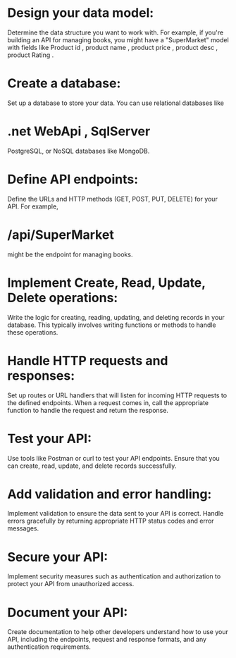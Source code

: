 <h1> Design your data model: </h1>
Determine the data structure you want to work with. For example, if you're building an API for managing books, you might have a "SuperMarket" model with fields like Product id , product name , product price , product desc  , product Rating .
<h1> Create a database:  </h1>
Set up a database to store your data. You can use relational databases like <h1>.net WebApi , SqlServer</h1> PostgreSQL, or NoSQL databases like MongoDB.
<h1> Define API endpoints:  </h1>
Define the URLs and HTTP methods (GET, POST, PUT, DELETE) for your API. For example, <h1> /api/SuperMarket </h1> might be the endpoint for managing books.
<h1> Implement Create, Read, Update, Delete operations:  </h1>
Write the logic for creating, reading, updating, and deleting records in your database. This typically involves writing functions or methods to handle these operations.
<h1> Handle HTTP requests and responses:  </h1>
Set up routes or URL handlers that will listen for incoming HTTP requests to the defined endpoints. When a request comes in, call the appropriate function to handle the request and return the response.
<h1> Test your API:  </h1>
Use tools like Postman or curl to test your API endpoints. Ensure that you can create, read, update, and delete records successfully.
<h1> Add validation and error handling:  </h1>
Implement validation to ensure the data sent to your API is correct. Handle errors gracefully by returning appropriate HTTP status codes and error messages.
<h1> Secure your API:  </h1>
Implement security measures such as authentication and authorization to protect your API from unauthorized access.
<h1> Document your API:  </h1>
Create documentation to help other developers understand how to use your API, including the endpoints, request and response formats, and any authentication requirements.

